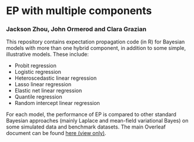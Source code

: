 
# EP with multiple components
### Jackson Zhou, John Ormerod and Clara Grazian

This repository contains expectation propagation code (in R) for Bayesian models with more than one hybrid component, in addition to some simple, illustrative models.
These include:

- Probit regression
- Logistic regression
- Heteroscedastic linear regression
- Lasso linear regression
- Elastic net linear regression
- Quantile regression
- Random intercept linear regression

For each model, the performance of EP is compared to other standard Bayesian approaches (mainly Laplace and mean-field variational Bayes) on some simulated data and benchmark datasets.
The main Overleaf document can be found [here (view only)](https://www.overleaf.com/read/wrkrmnyfzskg).
